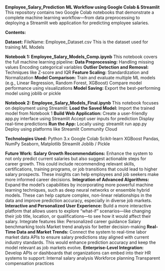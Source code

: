 **Employee_Salary_Prediction**
**ML Workflow using Google Colab & Streamlit**
  This repository contains two Google Colab notebooks that demonstrate a complete machine learning workflow—from data preprocessing to deploying a Streamlit web application for predicting employee salaries.

**Contents:**

**Dataset:**
FileName: Employee_Dataset.csv
This is the dataset used for training ML Models

**Notebook 1: Employee_Salary_Models_Comp.ipynb**
This notebook covers the full machine learning pipeline:
**Data Preprocessing:**
  Handling missing values
  Encoding categorical variables
**Outlier Detection and Removal:**
  Techniques like Z-score and IQR
**Feature Scaling:**
  Standardization and Normalization
**Model Comparison:**
  Train and evaluate multiple ML models (e.g., Linear Regression, Random Forest, XGBoost)
  Compare model performance using visualizations
**Model Saving:**
  Export the best-performing model using joblib or pickle

**Notebook 2: Employee_Salary_Models_Final.ipynb**
This notebook focuses on deployment using Streamlit:
**Load the Saved Model:**
  Import the trained model from Notebook 1
**Build Web Application:**
  Create a user-friendly app.py interface using Streamlit
  Accept user inputs for prediction
  Display real-time predictions
**Run the App:**
  Locally using:
    streamlit run app.py
  Deploy using platforms like Streamlit Community Cloud
  
**Technologies Used:**
  Python 3.x
  Google Colab
  Scikit-learn
  XGBoost
  Pandas, NumPy
  Seaborn, Matplotlib
  Streamlit
  Joblib / Pickle

**Future Work:**
**Salary Growth Recommendations:**
  Enhance the system to not only predict current salaries but also suggest actionable steps for career growth.
This could include recommending relevant skills, certifications, training programs, or job transitions that could lead to higher salary prospects. These insights can help employees and job seekers make more informed career decisions.
**Integration of Advanced Algorithms:**
  Expand the model’s capabilities by incorporating more powerful machine learning techniques, such as deep neural networks or ensemble hybrid models.
These can help capture complex, non-linear relationships in the data and improve prediction accuracy, especially in diverse job markets.
**Interactive and Personalized User Experience:**
  Build a more interactive platform that allows users to explore “what-if” scenarios—like changing their job title, location, or qualifications—to see how it would affect their salary.
  Integrate features like:
    Personalized career guidance
    Salary benchmarking tools
    Market trend analysis for better decision-making
**Real-Time Data and Market Trends:**
  Connect the system to real-time labor market data APIs to ensure salary predictions stay aligned with current industry standards.
  This would enhance prediction accuracy and keep the model relevant as job markets evolve.
**Enterprise-Level Integration:**
  Develop APIs or dashboards that organizations can embed into their HR systems to support:
    Internal salary analysis
    Workforce planning
    Transparent compensation practices

